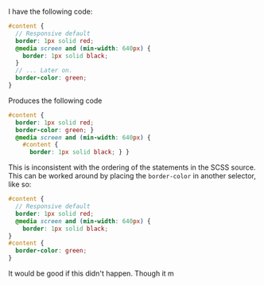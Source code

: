 I have the following code:
```scss
#content {
  // Responsive default
  border: 1px solid red;
  @media screen and (min-width: 640px) {
    border: 1px solid black;
  }
  // ... Later on.
  border-color: green;
}
```
Produces the following code
```css
#content {
  border: 1px solid red;
  border-color: green; }
  @media screen and (min-width: 640px) {
    #content {
      border: 1px solid black; } }
```

This is inconsistent with the ordering of the statements in the SCSS source. This can be worked around by placing the `border-color` in another selector, like so:
```scss
#content {
  // Responsive default
  border: 1px solid red;
  @media screen and (min-width: 640px) {
    border: 1px solid black;
}
#content {
  border-color: green;
}
```
It would be good if this didn't happen. Though it m
